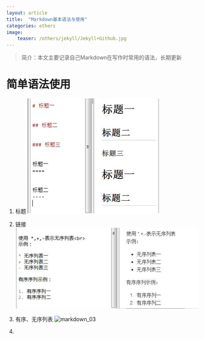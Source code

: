 ```yaml
---
layout: article
title:  "Markdown基本语法与使用"
categories: others
image: 
	teaser: /others/jekyll/Jekyll+Github.jpg
---
```

> 简介：本文主要记录自己Markdown在写作时常用的语法，长期更新

# 简单语法使用

1. 标题
![markdown_01](/images/others/markdown/markdown_01.jpg)

2. 链接
![markdown_02](/images/others/markdown/markdown_02.jpg)

3. 有序、无序列表
![markdown_03](/images/others/markdown/markdown_03.jpg)

4. 